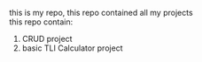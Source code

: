 this is my repo, this repo contained all my projects  
this repo contain:
1. CRUD project
2. basic TLI Calculator project